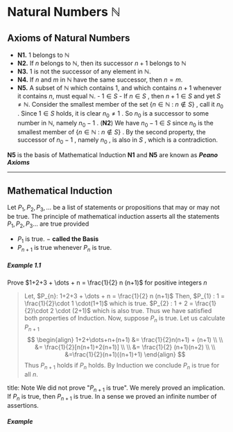 # Natural Numbers $\mathbb{N}$


## Axioms of Natural Numbers 

- **N1.** $1$ belongs to $\mathbb{N}$
- **N2.** If $n$ belongs to $\mathbb{N}$, then its successor $n+1$ belongs to $\mathbb{N}$
- **N3.** $1$ is not the successor of any element in $\mathbb{N}.$
- **N4.** If $n$ and $m$ in $\mathbb{N}$ have the same successor, then $n=m$.
- **N5.** A subset of $\mathbb{N}$ which contains $1$, and which contains $n+1$ whenever it contains $n,$   must equal $\mathbb{N}.$
	   - $1 \in S$
	   - If $n \in S$ , then $n+1 \in S$
      and yet $S \neq \mathbb{N}$. 
      Consider the smallest member of the set $\{n \in \mathbb{N}\::\:n \notin S \}$ , call it $n_{0}$ .
      Since $1 \in S$ holds, it is clear $n_{0} \neq 1$ . So $n_{0}$ is a successor to some number in $\mathbb{N}$, namely $n_{0}-1$ .  (**N2**)
      We have $n_{0}-1 \in S$ since $n_{0}$ is the smallest member of $\{ n \in \mathbb{N}\::\: n\notin S \}$  .
      By the second property, the successor of $n_{0}-1$ , namely $n_{0}$ , is also in $S$ , which is a contradiction.

**N5** is the basis of Mathematical Induction
**N1** and **N5** are known as ***Peano Axioms*** 

---

## Mathematical Induction

Let $P_{1}, P_{2}, P_{3}, \dots$  be a list of statements or propositions that may or may not be true. The principle of mathematical induction asserts all the statements $P_{1},P_{2},P_{3}\dots$  are true provided
- $P_{1}$ is true.  $-$ **called the Basis**
- $P_{n+1}$ is true whenever $P_{n}$ is true.


##### Example 1.1
Prove $1+2+3 + \dots + n = \frac{1}{2} n (n+1)$  for positive integers $n$ 

> Let, $P_{n}: 1+2+3 + \dots + n = \frac{1}{2} n (n+1)$ 
> Then, 
> 	$P_{1} : 1 = \frac{1}{2}\cdot 1 \cdot(1+1)$  which is true.
> 	$P_{2} : 1 + 2 = \frac{1}{2}\cdot 2 \cdot (2+1)$  which is also true.
> Thus we have satisfied both properties of Induction.
> Now, suppose $P_{n}$ is true. Let us calculate $P_{n+1}$ 
> $$
\begin{align}
1+2+\dots+n+(n+1) &= \frac{1}{2}n(n+1) + (n+1) \\ \\
&= \frac{1}{2}[n(n+1)+2(n+1)] \\ \\
&= \frac{1}{2} (n+1)(n+2) \\ \\
&=\frac{1}{2}(n+1)((n+1)+1)
\end{align}
$$
 Thus $P_{n+1}$ holds if $P_{n}$ holds. By Induction we conclude $P_{n}$ is true for all $n.$ 

title: Note
We did not prove "$P_{n+1}$ is true". We merely proved an implication. If $P_{n}$ is true, then $P_{n+1}$ is true. In a sense we proved an infinite number of assertions.

##### Example 
